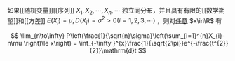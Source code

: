 如果[[随机变量]][[序列]] $X_{1},X_{2},\cdots ,X_{n},\cdots$ 独立同分布，并且具有有限的[[数学期望]]和[[方差]] $E(X_{i})=\mu ,D(X_{i})=\sigma ^{2}>0 (i=1,2,3,\cdots )$ ，则对[任意](#全称量化) $x\in\R$ 有

$$
\lim_{n\to\infty} P\left(\frac{1}{\sqrt{n}\sigma}\left(\sum_{i=1}^{n}X_{i}-n\mu \right)\le x\right) = \int_{-\infty }^{x}\frac{1}{\sqrt{2\pi}}e^{-\frac{t^{2}}{2}}\mathrm{d}t
$$
